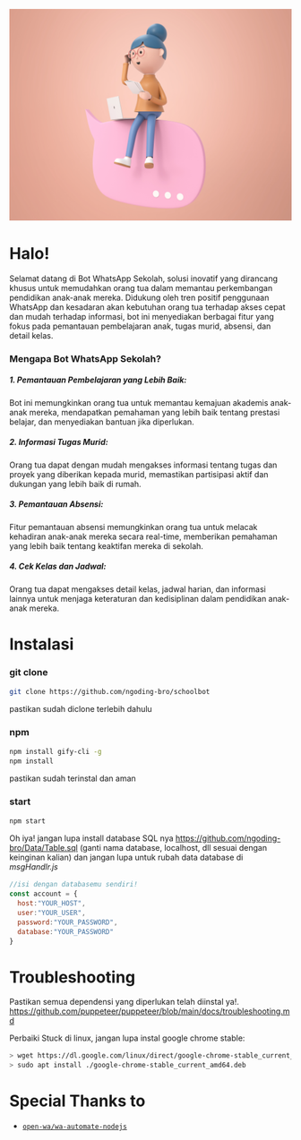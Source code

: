 <p align='center'>
<img src="https://github.com/ngoding-bro/schoolbot/blob/master/Media/Front.jpg"
</p>
  
# Halo!
Selamat datang di Bot WhatsApp Sekolah, solusi inovatif yang dirancang khusus untuk memudahkan orang tua dalam memantau perkembangan pendidikan anak-anak mereka. Didukung oleh tren positif penggunaan WhatsApp dan kesadaran akan kebutuhan orang tua terhadap akses cepat dan mudah terhadap informasi, bot ini menyediakan berbagai fitur yang fokus pada pemantauan pembelajaran anak, tugas murid, absensi, dan detail kelas.

### Mengapa Bot WhatsApp Sekolah?
##### 1. Pemantauan Pembelajaran yang Lebih Baik:
Bot ini memungkinkan orang tua untuk memantau kemajuan akademis anak-anak mereka, mendapatkan pemahaman yang lebih baik tentang prestasi belajar, dan menyediakan bantuan jika diperlukan.
##### 2. Informasi Tugas Murid:
Orang tua dapat dengan mudah mengakses informasi tentang tugas dan proyek yang diberikan kepada murid, memastikan partisipasi aktif dan dukungan yang lebih baik di rumah.
##### 3. Pemantauan Absensi:
Fitur pemantauan absensi memungkinkan orang tua untuk melacak kehadiran anak-anak mereka secara real-time, memberikan pemahaman yang lebih baik tentang keaktifan mereka di sekolah.
##### 4. Cek Kelas dan Jadwal:
Orang tua dapat mengakses detail kelas, jadwal harian, dan informasi lainnya untuk menjaga keteraturan dan kedisiplinan dalam pendidikan anak-anak mereka.
# Instalasi
### git clone
```bash
git clone https://github.com/ngoding-bro/schoolbot
```
pastikan sudah diclone terlebih dahulu
### npm
``` bash
npm install gify-cli -g
npm install
```
pastikan sudah terinstal dan aman
### start
```bash
npm start
```
Oh iya! jangan lupa install database SQL nya https://github.com/ngoding-bro/Data/Table.sql (ganti nama database, localhost, dll sesuai dengan keinginan kalian)
dan jangan lupa untuk rubah data database di *msgHandlr.js*
```javascript
//isi dengan databasemu sendiri!
const account = {
  host:"YOUR_HOST",
  user:"YOUR_USER",
  password:"YOUR_PASSWORD",
  database:"YOUR_PASSWORD"
}
```
# Troubleshooting
Pastikan semua dependensi yang diperlukan telah diinstal ya!.
https://github.com/puppeteer/puppeteer/blob/main/docs/troubleshooting.md

Perbaiki Stuck di linux, jangan lupa instal google chrome stable:
```bash
> wget https://dl.google.com/linux/direct/google-chrome-stable_current_amd64.deb
> sudo apt install ./google-chrome-stable_current_amd64.deb
```
# Special Thanks to
* [`open-wa/wa-automate-nodejs`](https://github.com/open-wa/wa-automate-nodejs)
